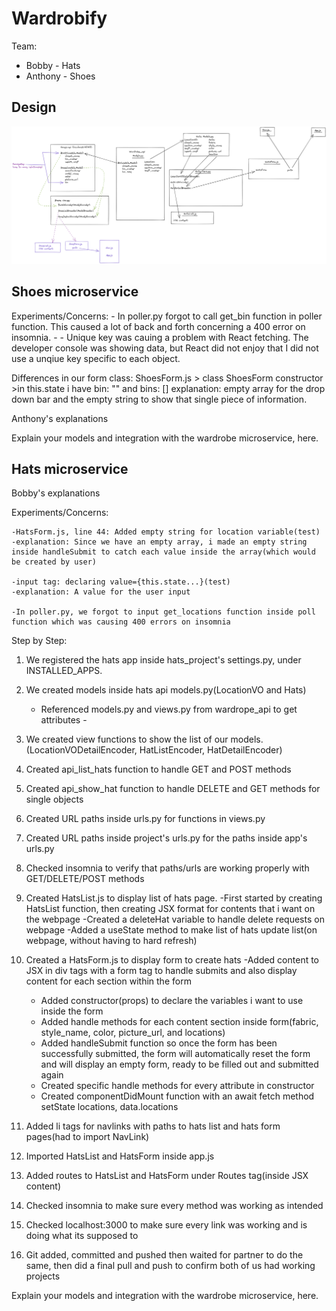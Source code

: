 # Wardrobify

Team:

* Bobby - Hats
* Anthony - Shoes

## Design
![alt text](images/Untitled-2022-12-05-1446.png)




## Shoes microservice

Experiments/Concerns:
    - In poller.py forgot to call get_bin function in poller function. This caused a lot of back and forth concerning a 400 error on insomnia.
        -
    - Unique key was cauing a problem with React fetching. The developer console was showing data, but React did not enjoy that I did not use a unqiue key specific to each object.

Differences in our form class:
ShoesForm.js > class ShoesForm constructor >in this.state i have bin: "" and bins: []
explanation: empty array for the drop down bar and the empty string to show that single piece of information.



Anthony's explanations


Explain your models and integration with the wardrobe
microservice, here.

## Hats microservice
Bobby's explanations

Experiments/Concerns:

    -HatsForm.js, line 44: Added empty string for location variable(test)
    -explanation: Since we have an empty array, i made an empty string inside handleSubmit to catch each value inside the array(which would be created by user)

    -input tag: declaring value={this.state...}(test)
    -explanation: A value for the user input

    -In poller.py, we forgot to input get_locations function inside poll function which was causing 400 errors on insomnia




Step by Step:
1. We registered the hats app inside hats_project's settings.py, under INSTALLED_APPS.
2. We created models inside hats api models.py(LocationVO and Hats)

    - Referenced models.py and views.py from wardrope_api to get attributes -

3. We created view functions to show the list of our models.(LocationVODetailEncoder, HatListEncoder, HatDetailEncoder) 
4. Created api_list_hats function to handle GET and POST methods
5. Created api_show_hat function to handle DELETE and GET methods for single objects
6. Created URL paths inside urls.py for functions in views.py
7. Created URL paths inside project's urls.py for the paths inside app's urls.py
8. Checked insomnia to verify that paths/urls are working properly with GET/DELETE/POST methods
9. Created HatsList.js to display list of hats page. 
    -First started by creating HatsList function, then creating JSX format for contents that i want on the webpage
    -Created a deleteHat variable to handle delete requests on webpage 
    -Added a useState method to make list of hats update list(on webpage, without having to hard refresh)
10. Created a HatsForm.js to display form to create hats
    -Added content to JSX in div tags with a form tag to handle submits and also display content for each section within the form
    - Added constructor(props) to declare the variables i want to use inside the form
    - Added handle methods for each content section inside form(fabric, style_name, color, picture_url, and locations)
    - Added handleSubmit function so once the form has been successfully submitted, the form will automatically reset the form and will display an empty form, ready to be filled out and submitted again
    - Created specific handle methods for every attribute in constructor
    - Created componentDidMount function with an await fetch method setState locations, data.locations
11. Added li tags for navlinks with paths to hats list and hats form pages(had to import NavLink)
12. Imported HatsList and HatsForm inside app.js
13. Added routes to HatsList and HatsForm under Routes tag(inside JSX content)
14. Checked insomnia to make sure every method was working as intended
15. Checked localhost:3000 to make sure every link was working and is doing what its supposed to
16. Git added, committed and pushed then waited for partner to do the same, then did a final pull and push to confirm both of us had working projects




Explain your models and integration with the wardrobe
microservice, here.
